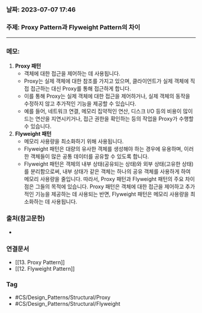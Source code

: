 ### 날짜: 2023-07-07 17:46

### 주제: Proxy Pattern과 Flyweight Pattern의 차이
---
### 메모: 
1. **Proxy 패턴**
	- 객체에 대한 접근을 제어하는 데 사용됩니다.
	- Proxy는 실제 객체에 대한 참조를 가지고 있으며, 클라이언트가 실제 객체에 직접 접근하는 대신 Proxy를 통해 접근하게 합니다. 
	- 이를 통해 Proxy는 실제 객체에 대한 접근을 제어하거나, 실제 객체의 동작을 수정하지 않고 추가적인 기능을 제공할 수 있습니다.
	- 예를 들어, 네트워크 연결, 메모리 집약적인 연산, 디스크 I/O 등의 비용이 많이 드는 연산을 지연시키거나, 접근 권한을 확인하는 등의 작업을 Proxy가 수행할 수 있습니다.
2. **Flyweight 패턴**
	- 메모리 사용량을 최소화하기 위해 사용됩니다.
	- Flyweight 패턴은 대량의 유사한 객체를 생성해야 하는 경우에 유용하며, 이러한 객체들이 많은 공통 데이터를 공유할 수 있도록 합니다. 
	- Flyweight 패턴은 객체의 내부 상태(공유되는 상태)와 외부 상태(고유한 상태)를 분리함으로써, 내부 상태가 같은 객체는 하나의 공유 객체를 사용하게 하여 메모리 사용량을 줄입니다.
따라서, Proxy 패턴과 Flyweight 패턴의 주요 차이점은 그들의 목적에 있습니다. Proxy 패턴은 객체에 대한 접근을 제어하고 추가적인 기능을 제공하는 데 사용되는 반면, Flyweight 패턴은 메모리 사용량을 최소화하는 데 사용됩니다.

### 출처(참고문헌) 
- 

### 연결문서 
- [[13. Proxy Pattern]]
- [[12. Flyweight Pattern]]

### Tag
- #CS/Design_Patterns/Structural/Proxy 
- #CS/Design_Patterns/Structural/Flyweight 